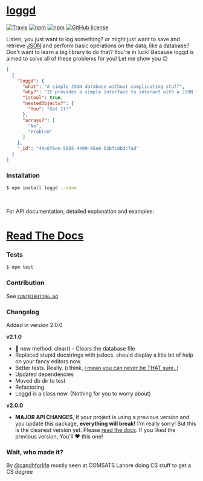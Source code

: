 # [loggd](https://candh.gitbooks.io/loggd)
[![Travis](https://img.shields.io/travis/candh/loggd.svg)](https://travis-ci.org/candh/loggd)
[![npm](https://img.shields.io/npm/v/loggd.svg)](https://www.npmjs.com/package/loggd)
[![npm](https://img.shields.io/npm/l/loggd.svg)](https://www.npmjs.com/package/loggd)
[![GitHub license](https://img.shields.io/github/license/candh/loggd.svg)](https://github.com/candh/loggd/blob/master/LICENSE.md)

Listen, you just want to log something? or might just want to save and retrieve [JSON](http://www.json.org/) and perform basic operations on the data, like a database? Don't want to learn a big library to do that? You're in luck! Because loggd is aimed to solve all of these problems for you! Let me show you 😊

```json
[
  {
    "loggd": {
      "what": "A simple JSON database without complicating stuff",
      "why?": "It provides a simple interface to interact with a JSON file. CRUD, you got it",
      "isCool": true,
      "nestedObjects?": {
        "You": "Got It!"
      },
      "arrays?": [
        "No",
        "Problem"
      ]
    },
    "_id": "49c6f6ee-5805-4499-95e0-53bfc0bdc7ad"
  }
]
```


### Installation 

```bash
$ npm install loggd --save
```

<br>

For API documentation, detailed explanation and examples:
# [Read The Docs](https://candh.gitbooks.io/loggd)


### Tests

```bash
$ npm test
```

### Contribution
See [`CONTRIBUTING.md`](https://github.com/candh/loggd/blob/master/CONTRIBUTING.md)

### Changelog
Added in version 2.0.0

**v2.1.0**
* 🎉 new method: clear() - Clears the database file
* Replaced stupid docstrings with jsdocs. should display a litle bit of help on your fancy editors now. 
* Better tests. Really. (i think, [i mean you can never be THAT sure..](https://pbs.twimg.com/media/Ci9dn7vWYAAGbuV.jpg))
* Updated dependencies
* Moved db dir to test
* Refactoring
* Loggd is a class now. (Nothing for you to worry about)

**v2.0.0**
* **MAJOR API CHANGES**, If your project is using a previous version and you update this package, **everything will break!** I'm really sorry! But this is the cleanest version yet. Please [read the docs](https://candh.gitbooks.io/loggd/). If you liked the previous version, You'll ❤️ this one!


### Wait, who made it?
By [@candhforlife](http://twitter.com/candhforlife) mostly seen at COMSATS Lahore doing CS stuff to get a CS degree
